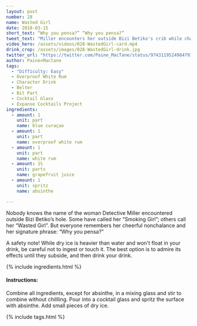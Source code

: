 ```yaml
---
layout: post
number: 28
name: Wasted Girl
date: 2018-03-15
short_text: “Why you pensa?” “Why you pensa?”
tweet_text: "Miller encounters her outside Bizi Betiko's crib while chasing down a lead, and the two go all “Why you pensa?” - “Why YOU pensa?” at each other for a minute."
video_hero: /assets/videos/028-WastedGirl-card.mp4
drink_crop: /assets/images/028-WastedGirl-drink.jpg
twitter_url: "https://twitter.com/Paine_MacTane/status/974311952498479107"
author: Paine×Mactane
tags: 
  - "Difficulty: Easy"
  - Overproof White Rum
  - Character Drink
  - Belter
  - Bit Part
  - Cocktail Glass
  - Expanse Cocktails Project
ingredients:
  - amount: 1
    unit: part
    name: blue curaçao
  - amount: 1
    unit: part
    name: overproof white rum
  - amount: 1
    unit: part
    name: white rum
  - amount: 1½
    unit: parts
    name: grapefruit juice
  - amount: 1
    unit: spritz
    name: absinthe

---
```


Nobody knows the name of the woman Detective Miller encountered outside Bizi Betiko’s hole. Some have called her “Smoking Girl”; others call her “Wasted Girl”. But everyone remembers her cheerful nonchalance and her signature phrase: “Why you pensa?”

A safety note! While dry ice is heavier than water and won't float in your drink, be careful not to ingest or touch it. The best option is to admire its effects until they subside, and then drink your drink. 

{% include ingredients.html %}

#### Instructions:

Combine all ingredients, except for absinthe, in a mixing glass and stir to combine without chillling. Pour into a cocktail glass and spritz the surface with absinthe. Add small pieces of dry ice.

{% include tags.html %}
